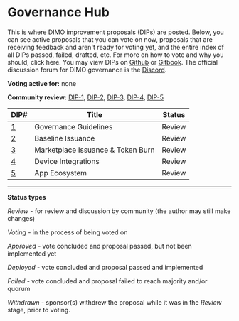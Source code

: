 # Governance Hub

This is where DIMO improvement proposals (DIPs) are posted. Below, you can see active proposals that you can vote on now, proposals that are receiving feedback and aren't ready for voting yet, and the entire index of all DIPs passed, failed, drafted, etc. For more on how to vote and why you should, click here. You may view DIPs on [Github](https://github.com/DIMO-Network/DIP) or [Gitbook](https://docs.dimo.zone/dips). The official discussion forum for DIMO governance is the [Discord](https://chat.dimo.zone).

**Voting active for:** none

**Community review:** [DIP-1](dip1.md), [DIP-2](dip2.md), [DIP-3](https://docs.dimo.zone/governance/dip-3-marketplace-issuance-and-token-burn), [DIP-4](dip4.md), [DIP-5](dip5.md)

| DIP#                                                                             | Title                             | Status |
| -------------------------------------------------------------------------------- | --------------------------------- | ------ |
| [1](dip1.md)                                                                     | Governance Guidelines             | Review |
| [2](dip2.md)                                                                     | Baseline Issuance                 | Review |
| [3](https://docs.dimo.zone/governance/dip-3-marketplace-issuance-and-token-burn) | Marketplace Issuance & Token Burn | Review |
| [4](dip4.md)                                                                     | Device Integrations               | Review |
| [5](dip5.md)                                                                     | App Ecosystem                     | Review |

***

**Status types**

_Review_ - for review and discussion by community (the author may still make changes)

_Voting_ - in the process of being voted on

_Approved_ - vote concluded and proposal passed, but not been implemented yet

_Deployed -_ vote concluded and proposal passed and implemented

_Failed_ - vote concluded and proposal failed to reach majority and/or quorum

_Withdrawn_ - sponsor(s) withdrew the proposal while it was in the _Review_ stage, prior to voting.
